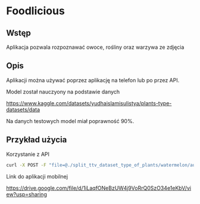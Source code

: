 # Foodlicious

## Wstęp

Aplikacja pozwala rozpoznawać owoce, rośliny oraz warzywa ze zdjęcia

## Opis

Aplikacji można używać poprzez aplikację na telefon lub po przez API.

Model został nauczyony na podstawie danych 

https://www.kaggle.com/datasets/yudhaislamisulistya/plants-type-datasets/data

Na danych testowych model miał poprawność 90%.

## Przykład użycia

Korzystanie z API

```bash
curl -X POST -F "file=@./split_ttv_dataset_type_of_plants/watermelon/aug_0_1035.jpg" https://foodlicious.dawidroszman.eu/get_fruit_data
```
Link do aplikacji mobilnej

https://drive.google.com/file/d/1iLaqfONeBzUW4j9VoRrQ0SzO34e1eKbV/view?usp=sharing
